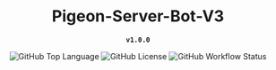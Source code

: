 <div align="center" style="text-align:center">
   <h1> Pigeon-Server-Bot-V3 </h1>
   <p>
      <code><b> v1.0.0 </b></code>
   </p>
   <p>
      <img alt="GitHub Top Language" src="https://img.shields.io/github/languages/top/Pigeon-Server/Pigeon-Server-Bot-V3?label=Python">
      <img alt="GitHub License" src="https://img.shields.io/github/license/Pigeon-Server/Pigeon-Server-Bot-V3?label=License"/>
      <img alt="GitHub Workflow Status" src="https://img.shields.io/github/actions/workflow/status/Pigeon-Server/Pigeon-Server-Bot-V3/python-test.yml?label=Build">
   </p>
</div>